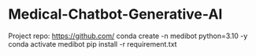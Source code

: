 # Medical-Chatbot-Generative-AI
Project repo: https://github.com/
conda create -n medibot python=3.10 -y
conda activate medibot
pip install -r requirement.txt
